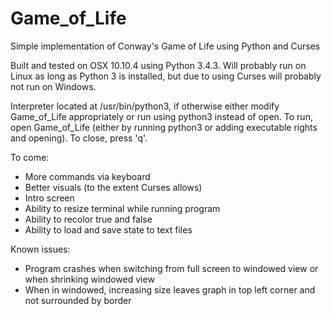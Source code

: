 # Game_of_Life
Simple implementation of Conway's Game of Life using Python and Curses

Built and tested on OSX 10.10.4 using Python 3.4.3.
Will probably run on Linux as long as Python 3 is installed, but due to using Curses will probably not run on Windows.

Interpreter located at /usr/bin/python3, if otherwise either modify Game_of_Life appropriately
or run using python3 instead of open.
To run, open Game_of_Life (either by running python3 or adding executable rights and opening).
To close, press 'q'.

To come:
- More commands via keyboard
- Better visuals (to the extent Curses allows)
- Intro screen
- Ability to resize terminal while running program
- Ability to recolor true and false
- Ability to load and save state to text files

Known issues:
- Program crashes when switching from full screen to windowed view or when shrinking windowed view
- When in windowed, increasing size leaves graph in top left corner and not surrounded by border
